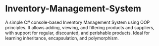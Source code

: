 # Inventory-Management-System
A simple C# console-based Inventory Management System using OOP principles. It allows adding, viewing, and filtering products and suppliers, with support for regular, discounted, and perishable products. Ideal for learning inheritance, encapsulation, and polymorphism.

